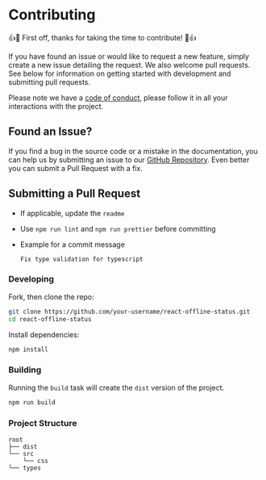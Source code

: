 # Contributing

👍🎉 First off, thanks for taking the time to contribute! 🎉👍

If you have found an issue or would like to request a new feature, simply create a new issue detailing the request. We also welcome pull requests. See below for information on getting started with development and submitting pull requests.

Please note we have a [code of conduct](https://github.com/arifszn/react-offline-status/blob/main/CODE_OF_CONDUCT.md), please follow it in all your interactions with the project.

## Found an Issue?

If you find a bug in the source code or a mistake in the documentation, you can help us by
submitting an issue to our [GitHub Repository](https://github.com/arifszn/react-offline-status/issues/new). Even better you can submit a Pull Request
with a fix.

## Submitting a Pull Request

- If applicable, update the `readme`
- Use `npm run lint` and `npm run prettier` before committing
- Example for a commit message

  ```
  Fix type validation for typescript
  ```

### Developing

Fork, then clone the repo:

```sh
git clone https://github.com/your-username/react-offline-status.git
cd react-offline-status
```

Install dependencies:

```sh
npm install
```

### Building

Running the `build` task will create the `dist` version of the project.

```sh
npm run build
```

### Project Structure

```text
root
├── dist
└── src
    └── css
└── types
```
